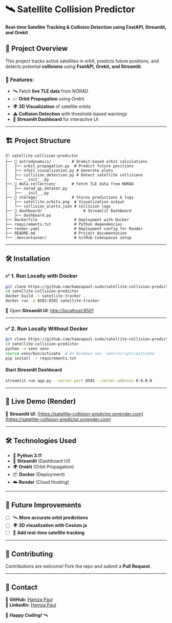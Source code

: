 # 🛰️ Satellite Collision Predictor  
**Real-time Satellite Tracking & Collision Detection using FastAPI, Streamlit, and Orekit**  

## 🚀 Project Overview  
This project tracks active satellites in orbit, predicts future positions, and detects potential **collisions** using **FastAPI, Orekit, and Streamlit**.

### 🔹 **Features**:  
- 🛰️ Fetch **live TLE data** from NORAD
- 📈 **Orbit Propagation** using Orekit  
- 🌍 **3D Visualization** of satellite orbits  
- ⚠️ **Collision Detection** with threshold-based warnings  
- 🎨 **Streamlit Dashboard** for interactive UI  

---

## 🏗️ **Project Structure**
```
📦 satellite-collision-predictor
├── 📂 astrodynamics/         # Orekit-based orbit calculations
│   ├── orbit_propagation.py  # Predict future positions
│   ├── orbit_visualization.py # Generate plots
│   ├── collision_detection.py # Detect satellite collisions
│   └── __init__.py
├── 📂 data_collection/       # Fetch TLE data from NORAD
│   ├── norad_gp_dataset.py
│   ├── __init__.py
├── 📂 storage/               # Stores predictions & logs
│   ├── satellite_orbits.png  # Visualization output
│   └── collision_alerts.json # Collision logs
├── 📂 dashboard/                  # Streamlit Dashboard
│   ├── dashboard.py
├── Dockerfile                # Deployment with Docker
├── requirements.txt          # Python dependencies
├── render.yaml               # Deployment config for Render
├── README.md                 # Project documentation
└── .devcontainer/            # GitHub Codespaces setup
```

---

## 🛠️ **Installation**
### ✅ 1. **Run Locally with Docker**
```bash
git clone https://github.com/hamzapaul-sudo/satellite-collision-predictor.git
cd satellite-collision-predictor
docker build -t satellite-tracker .
docker run -p 8501:8501 satellite-tracker
```
🔹 Open **Streamlit UI**: [http://localhost:8501](http://localhost:8501)  

---

### ✅ 2. **Run Locally Without Docker**
```bash
git clone https://github.com/hamzapaul-sudo/satellite-collision-predictor.git
cd satellite-collision-predictor
python -m venv venv
source venv/bin/activate  # On Windows use `venv\Scripts\activate`
pip install -r requirements.txt
```

#### Start **Streamlit Dashboard**
```bash
streamlit run app.py --server.port 8501 --server.address 0.0.0.0
```

---

## 🚀 **Live Demo (Render)**
🔹 **Streamlit UI**: [https://satellite-collision-predictor.onrender.com](https://satellite-collision-predictor.onrender.com)

---

## 🛠️ **Technologies Used**
- 🐍 **Python 3.11**  
- 🎨 **Streamlit** (Dashboard UI)  
- 🌍 **Orekit** (Orbit Propagation)  
- 📦 **Docker** (Deployment)  
- ☁️ **Render** (Cloud Hosting)  

---

## 🎯 **Future Improvements**
- [ ] 🛰 **More accurate orbit predictions**  
- [ ] 🌍 **3D visualization with Cesium.js**  
- [ ] 📡 **Add real-time satellite tracking**  

---

## 🤝 **Contributing**
Contributions are welcome! Fork the repo and submit a **Pull Request**.

---

## 📧 **Contact**
📌 **GitHub:** [Hamza Paul](https://github.com/hamzapaul-sudo)  
📌 **LinkedIn:** [Hamza Paul](https://www.linkedin.com/in/pa-u-271654269)  

🚀 **Happy Coding!** 🛰️

